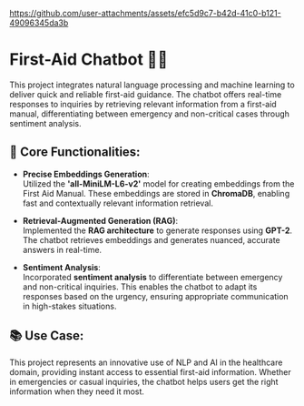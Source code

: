 https://github.com/user-attachments/assets/efc5d9c7-b42d-41c0-b121-49096345da3b
# First-Aid Chatbot 🤖💡

This project integrates natural language processing and machine learning to deliver quick and reliable first-aid guidance. The chatbot offers real-time responses to inquiries by retrieving relevant information from a first-aid manual, differentiating between emergency and non-critical cases through sentiment analysis.

## 🔑 Core Functionalities:

- **Precise Embeddings Generation**:  
  Utilized the **'all-MiniLM-L6-v2'** model for creating embeddings from the First Aid Manual. These embeddings are stored in **ChromaDB**, enabling fast and contextually relevant information retrieval.

- **Retrieval-Augmented Generation (RAG)**:  
  Implemented the **RAG architecture** to generate responses using **GPT-2**. The chatbot retrieves embeddings and generates nuanced, accurate answers in real-time.

- **Sentiment Analysis**:  
  Incorporated **sentiment analysis** to differentiate between emergency and non-critical inquiries. This enables the chatbot to adapt its responses based on the urgency, ensuring appropriate communication in high-stakes situations.

## 📚 Use Case:
This project represents an innovative use of NLP and AI in the healthcare domain, providing instant access to essential first-aid information. Whether in emergencies or casual inquiries, the chatbot helps users get the right information when they need it most.
